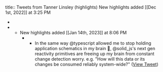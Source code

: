 title:: Tweets from Tanner Linsley (highlights)
New highlights added [[Dec 1st, 2022]] at 3:25 PM

-
- * New highlights added [[Jan 14th, 2023]] at 8:06 PM
	- * In the same way @typescript allowed me to stop holding application schematics in my brain 🤯, @solid_js's next gen reactivity primitives are freeing up my brain from constant change detection worry. e.g. "How will this data or its changes be consumed reliably system-wide?" ([View Tweet](https://twitter.com/tannerlinsley/status/1614000162594250753))